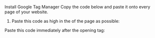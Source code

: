  Install Google Tag Manager
Copy the code below and paste it onto every page of your website.
1. Paste this code as high in the <head> of the page as possible: 
<!-- Google Tag Manager -->
<script>(function(w,d,s,l,i){w[l]=w[l]||[];w[l].push({'gtm.start':
new Date().getTime(),event:'gtm.js'});var f=d.getElementsByTagName(s)[0],
j=d.createElement(s),dl=l!='dataLayer'?'&l='+l:'';j.async=true;j.src=
'https://www.googletagmanager.com/gtm.js?id='+i+dl;f.parentNode.insertBefore(j,f);
})(window,document,'script','dataLayer','GTM-MZGWR3B7');</script>
<!-- End Google Tag Manager -->

 Paste this code immediately after the opening <body> tag:
<!-- Google Tag Manager (noscript) -->
<noscript><iframe src="https://www.googletagmanager.com/ns.html?id=GTM-MZGWR3B7"
height="0" width="0" style="display:none;visibility:hidden"></iframe></noscript>
<!-- End Google Tag Manager (noscript) -->

